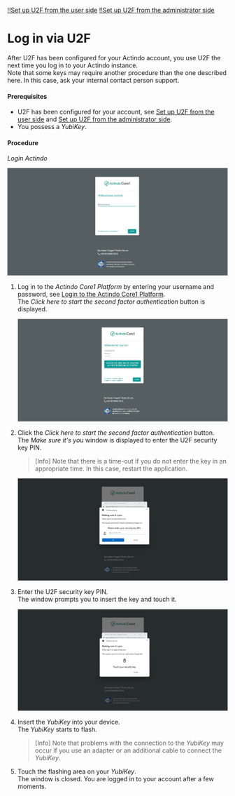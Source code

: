 [!!Set up U2F from the user side](../../MFA/Integration/01_UserSetupActindo.md)
[!!Set up U2F from the administrator side](../../MFA/Integration/02_AdminSetupActindo.md)

# Log in via U2F

After U2F has been configured for your Actindo account, you use U2F the next time you log in to your Actindo instance.   
Note that some keys may require another procedure than the one described here. In this case, ask your internal contact person support.

#### Prerequisites

- U2F has been configured for your account, see [Set up U2F from the user side](../UsingCore1/01a_UserSetupActindo.md) and [Set up U2F from the administrator side](../AdministratingCore1/03_AdminSetupActindo.md).
- You possess a *YubiKey*.

#### Procedure

*Login Actindo*

![Login username](../../Assets/Screenshots/Core1Platform/UsingCore1/LoginUserName.png "[Login username]")


1. Log in to the *Actindo Core1 Platform* by entering your username and password, see [Login to the Actindo Core1 Platform](./01_Login.md#login-to-the-actindo-core1-platform).   
    The *Click here to start the second factor authentication* button is displayed.  

    ![Login U2F](../../Assets/Screenshots/Core1Platform/UsingCore1/LoginU2F.png "[Login U2F]")  

2. Click the *Click here to start the second factor authentication* button.    
    The *Make sure it's you* window is displayed to enter the U2F security key PIN. 
    
    > [Info] Note that there is a time-out if you do not enter the key in an appropriate time. In this case, restart the application.

    ![Enter security key PIN](../../Assets/Screenshots/Core1Platform/UsingCore1/LoginSecurityKeyPIN.png "[Enter security key PIN]")

3. Enter the U2F security key PIN.  
    The window prompts you to insert the key and touch it.

    ![Touch key](../../Assets/Screenshots/Core1Platform/UsingCore1/LoginTouchSecurityKey.png "[Touch key]")

4. Insert the *YubiKey* into your device.   
    The *YubiKey* starts to flash.

    > [Info] Note that problems with the connection to the *YubiKey* may occur if you use an adapter or an additional cable to connect the *YubiKey*.

5. Touch the flashing area on your *YubiKey*.   
    The window is closed. You are logged in to your account after a few moments.  
